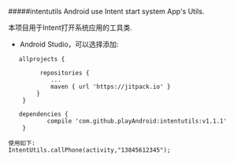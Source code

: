 #####intentutils
Android use Intent start system App's Utils.

本项目用于Intent打开系统应用的工具类.

 * Android Studio，可以选择添加:

```
   allprojects {
     
         repositories {
			...
			maven { url 'https://jitpack.io' }
		}
	}

   dependencies {
	       compile 'com.github.playAndroid:intentutils:v1.1.1'
	}
```

```
使用如下:
IntentUtils.callPhone(activity,"13845612345");


```

